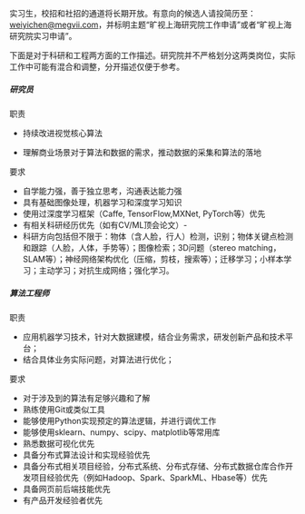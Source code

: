 实习生，校招和社招的通道将长期开放。有意向的候选人请投简历至： [weiyichen@megvii.com](mailto:weiyichen@megvii.com)，并标明主题“旷视上海研究院工作申请”或者“旷视上海研究院实习申请”。

下面是对于科研和工程两方面的工作描述。研究院并不严格划分这两类岗位，实际工作中可能有混合和调整，分开描述仅便于参考。

##### 研究员

职责

- 持续改进视觉核心算法

- 理解商业场景对于算法和数据的需求，推动数据的采集和算法的落地

要求

- 自学能力强，善于独立思考，沟通表达能力强
- 具有基础图像处理，机器学习和深度学习知识
- 使用过深度学习框架（Caffe, TensorFlow,MXNet, PyTorch等）优先
- 有相关科研经历优先（如有CV/ML顶会论文）-
- 科研方向包括但不限于：物体（含人脸，行人）检测，识别；物体关键点检测和跟踪（人脸，人体，手势等）；图像检索；3D问题（stereo matching， SLAM等）；神经网络架构优化（压缩，剪枝，搜索等）；迁移学习；小样本学习；主动学习；对抗生成网络；强化学习。

##### 算法工程师

职责

- 应用机器学习技术，针对大数据建模，结合业务需求，研发创新产品和技术平台；
- 结合具体业务实际问题，对算法进行优化；

要求

- 对于涉及到的算法有足够兴趣和了解
- 熟练使用Git或类似工具
- 能够使用Python实现预定的算法逻辑，并进行调优工作
- 能够使用sklearn、numpy、scipy、matplotlib等常用库
- 熟悉数据可视化优先
- 具备分布式算法设计和实现经验优先
- 具备分布式相关项目经验，分布式系统、分布式存储、分布式数据仓库合作开发项目经验优先（例如Hadoop、Spark、SparkML、Hbase等）优先
- 具备网页前后端技能优先
- 有产品开发经验者优先
